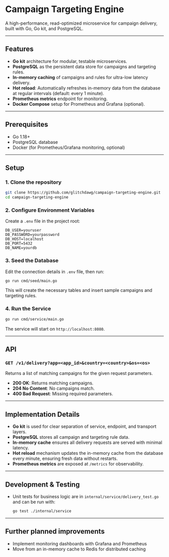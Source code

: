 # Campaign Targeting Engine

A high-performance, read-optimized microservice for campaign delivery, built with Go, Go kit, and PostgreSQL.

---

## Features

- **Go kit** architecture for modular, testable microservices.
- **PostgreSQL** as the persistent data store for campaigns and targeting rules.
- **In-memory caching** of campaigns and rules for ultra-low latency delivery.
- **Hot reload**: Automatically refreshes in-memory data from the database at regular intervals (default: every 1 minute).
- **Prometheus metrics** endpoint for monitoring.
- **Docker Compose** setup for Prometheus and Grafana (optional).

---

## Prerequisites

- Go 1.18+
- PostgreSQL database
- Docker (for Prometheus/Grafana monitoring, optional)

---

## Setup

### 1. Clone the repository

```sh
git clone https://github.com/glitchdawg/campaign-targeting-engine.git
cd campaign-targeting-engine
```

### 2. Configure Environment Variables

Create a `.env` file in the project root:

```
DB_USER=youruser
DB_PASSWORD=yourpassword
DB_HOST=localhost
DB_PORT=5432
DB_NAME=yourdb
```

### 3. Seed the Database

Edit the connection details in `.env` file, then run:

```sh
go run cmd/seed/main.go
```

This will create the necessary tables and insert sample campaigns and targeting rules.

### 4. Run the Service

```sh
go run cmd/service/main.go
```

The service will start on `http://localhost:8080`.

---

## API

### `GET /v1/delivery?app=<app_id>&country=<country>&os=<os>`

Returns a list of matching campaigns for the given request parameters.

- **200 OK**: Returns matching campaigns.
- **204 No Content**: No campaigns match.
- **400 Bad Request**: Missing required parameters.

---
<!-- Awaiting impementatio 
## Monitoring (Optional)

### Prometheus & Grafana

1. Ensure Docker is installed and running.
2. Create `docker-compose.yml` and `prometheus.yml` as described in the documentation.
3. Start monitoring stack:

   ```sh
   docker-compose up
   ```

4. Access:
   - Prometheus: [http://localhost:9090](http://localhost:9090)
   - Grafana: [http://localhost:3000](http://localhost:3000)

---
--->
## Implementation Details

- **Go kit** is used for clear separation of service, endpoint, and transport layers.
- **PostgreSQL** stores all campaign and targeting rule data.
- **In-memory cache** ensures all delivery requests are served with minimal latency.
- **Hot reload** mechanism updates the in-memory cache from the database every minute, ensuring fresh data without restarts.
- **Prometheus metrics** are exposed at `/metrics` for observability.

---

## Development & Testing

- Unit tests for business logic are in `internal/service/delivery_test.go` and can be run with:

  ```sh
  go test ./internal/service
  ```

---

## Further planned improvements

- Implement monitoring dashboards with Grafana and Prometheus
- Move from an in-memory cache to Redis for distributed caching

